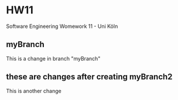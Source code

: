 # HW11
Software Engineering Womework 11 - Uni Köln

## myBranch
This is a change in branch "myBranch"

## these are changes after creating myBranch2
This is another change
